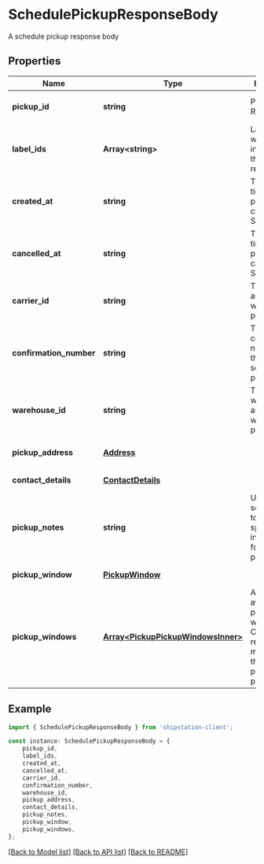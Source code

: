 # SchedulePickupResponseBody

A schedule pickup response body

## Properties

Name | Type | Description | Notes
------------ | ------------- | ------------- | -------------
**pickup_id** | **string** | Pickup Resource ID | [readonly] [default to undefined]
**label_ids** | **Array&lt;string&gt;** | Label IDs that will be included in the pickup request | [default to undefined]
**created_at** | **string** | The date and time that the pickup was created in ShipStation . | [readonly] [default to undefined]
**cancelled_at** | **string** | The date and time that the pickup was cancelled in ShipStation . | [optional] [readonly] [default to undefined]
**carrier_id** | **string** | The carrier_id associated with the pickup | [readonly] [default to undefined]
**confirmation_number** | **string** | The carrier confirmation number for the scheduled pickup. | [readonly] [default to undefined]
**warehouse_id** | **string** | The warehouse_id associated with the pickup | [readonly] [default to undefined]
**pickup_address** | [**Address**](Address.md) |  | [readonly] [default to undefined]
**contact_details** | [**ContactDetails**](ContactDetails.md) |  | [default to undefined]
**pickup_notes** | **string** | Used by some carriers to give special instructions for a package pickup | [optional] [default to undefined]
**pickup_window** | [**PickupWindow**](PickupWindow.md) |  | [default to undefined]
**pickup_windows** | [**Array&lt;PickupPickupWindowsInner&gt;**](PickupPickupWindowsInner.md) | An array of available pickup windows. Carriers can return multiple times that they will pickup packages.  | [optional] [default to undefined]

## Example

```typescript
import { SchedulePickupResponseBody } from 'shipstation-client';

const instance: SchedulePickupResponseBody = {
    pickup_id,
    label_ids,
    created_at,
    cancelled_at,
    carrier_id,
    confirmation_number,
    warehouse_id,
    pickup_address,
    contact_details,
    pickup_notes,
    pickup_window,
    pickup_windows,
};
```

[[Back to Model list]](../README.md#documentation-for-models) [[Back to API list]](../README.md#documentation-for-api-endpoints) [[Back to README]](../README.md)
